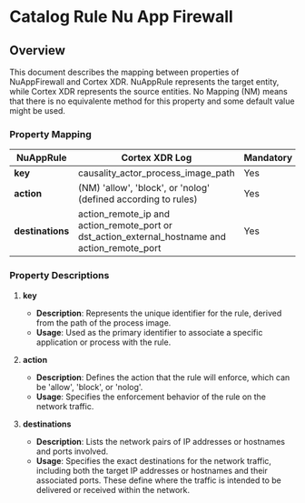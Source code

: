 # Catalog Rule Nu App Firewall

## Overview

This document describes the mapping between properties of NuAppFirewall and Cortex XDR. NuAppRule represents the target entity, while Cortex XDR represents the source entities. No Mapping (NM) means that there is no equivalente method for this property and some default value might be used.

### Property Mapping

| NuAppRule               | Cortex XDR Log                              | Mandatory |
|-------------------------|---------------------------------------------|-----------|
| **key**                 | causality_actor_process_image_path                           | Yes       |
| **action**              | (NM) 'allow', 'block', or 'nolog' (defined according to rules) | Yes       |
| **destinations**           | action_remote_ip and action_remote_port or dst_action_external_hostname and action_remote_port | Yes       |

### Property Descriptions

1. **key**
   - **Description**: Represents the unique identifier for the rule, derived from the path of the process image.
   - **Usage**: Used as the primary identifier to associate a specific application or process with the rule.

2. **action**
   - **Description**: Defines the action that the rule will enforce, which can be 'allow', 'block', or 'nolog'.
   - **Usage**: Specifies the enforcement behavior of the rule on the network traffic.

3. **destinations**
   - **Description**: Lists the network pairs of IP addresses or hostnames and ports involved.
   - **Usage**: Specifies the exact destinations for the network traffic, including both the target IP addresses or hostnames and their associated ports. These define where the traffic is intended to be delivered or received within the network.